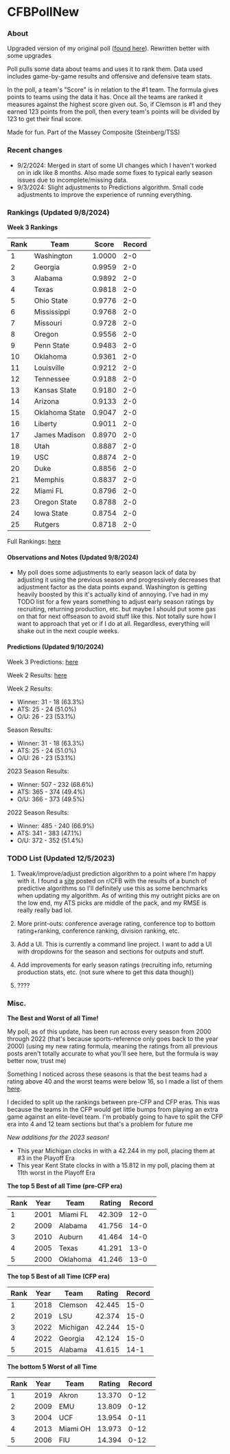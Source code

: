 # CFBPollNew

### About

Upgraded version of my original poll ([found here](https://github.com/taylorleprechaun/CFBPoll)).  Rewritten better with some upgrades

Poll pulls some data about teams and uses it to rank them.  Data used includes game-by-game results and offensive and defensive team stats.

In the poll, a team's "Score" is in relation to the #1 team.  The formula gives points to teams using the data it has.  Once all the teams are ranked it measures against the highest score given out.  So, if Clemson is #1 and they earned 123 points from the poll, then every team's points will be divided by 123 to get their final score.

Made for fun.  Part of the Massey Composite (Steinberg/TSS)

### Recent changes

* 9/2/2024: Merged in start of some UI changes which I haven't worked on in idk like 8 months. Also made some fixes to typical early season issues due to incomplete/missing data.
* 9/3/2024: Slight adjustments to Predictions algorithm. Small code adjustments to improve the experience of running everything.

### Rankings (Updated 9/8/2024)

**Week 3 Rankings**

Rank | Team | Score | Record
---|---|---|---
1 | Washington | 1.0000 | 2-0
2 | Georgia | 0.9959 | 2-0
3 | Alabama | 0.9892 | 2-0
4 | Texas | 0.9818 | 2-0
5 | Ohio State | 0.9776 | 2-0
6 | Mississippi | 0.9768 | 2-0
7 | Missouri | 0.9728 | 2-0
8 | Oregon | 0.9556 | 2-0
9 | Penn State | 0.9483 | 2-0
10 | Oklahoma | 0.9361 | 2-0
11 | Louisville | 0.9212 | 2-0
12 | Tennessee | 0.9188 | 2-0
13 | Kansas State | 0.9180 | 2-0
14 | Arizona | 0.9133 | 2-0
15 | Oklahoma State | 0.9047 | 2-0
16 | Liberty | 0.9011 | 2-0
17 | James Madison | 0.8970 | 2-0
18 | Utah | 0.8887 | 2-0
19 | USC | 0.8874 | 2-0
20 | Duke | 0.8856 | 2-0
21 | Memphis | 0.8837 | 2-0
22 | Miami FL | 0.8796 | 2-0
23 | Oregon State | 0.8788 | 2-0
24 | Iowa State | 0.8754 | 2-0
25 | Rutgers | 0.8718 | 2-0

Full Rankings: [here](https://github.com/taylorleprechaun/CFBPollNew/blob/main/CFBPoll/PreviousPolls/2024/2024-Week%2003.md)

#### Observations and Notes (Updated 9/8/2024)

* My poll does some adjustments to early season lack of data by adjusting it using the previous season and progressively decreases that adjustment factor as the data points expand. Washington is getting heavily boosted by this it's actually kind of annoying. I've had in my TODO list for a few years something to adjust early season ratings by recruiting, returning production, etc. but maybe I should put some gas on that for next offseason to avoid stuff like this. Not totally sure how I want to approach that yet or if I do at all. Regardless, everything will shake out in the next couple weeks.

#### Predictions (Updated 9/10/2024)

Week 3 Predictions: [here](https://github.com/taylorleprechaun/CFBPollNew/blob/main/CFBPoll/PreviousPolls/2024/Predictions/2024-Week%2003.md)

Week 2 Results: [here](https://github.com/taylorleprechaun/CFBPollNew/blob/main/CFBPoll/PreviousPolls/2024/Predictions/2024-Week%2002.md)

Week 2 Results:
* Winner: 31 - 18 (63.3%)
* ATS: 25 - 24 (51.0%)
* O/U: 26 - 23 (53.1%)

Season Results:
* Winner: 31 - 18 (63.3%)
* ATS: 25 - 24 (51.0%)
* O/U: 26 - 23 (53.1%)

2023 Season Results:
* Winner: 507 - 232 (68.6%)
* ATS: 365 - 374 (49.4%)
* O/U: 366 - 373 (49.5%)

2022 Season Results:
* Winner: 485 - 240 (66.9%)
* ATS: 341 - 383 (47.1%)
* O/U: 372 - 352 (51.4%)

### TODO List (Updated 12/5/2023)

1. Tweak/improve/adjust prediction algorithm to a point where I'm happy with it. I found a [site](https://www.thepredictiontracker.com/ncaaresults.php) posted on r/CFB with the results of a bunch of predictive algorithms so I'll definitely use this as some benchmarks when updating my algorithm. As of writing this my outright picks are on the low end, my ATS picks are middle of the pack, and my RMSE is really really bad lol.

2. More print-outs: conference average rating, conference top to bottom rating+ranking, conference ranking, division ranking, etc.

3. Add a UI.  This is currently a command line project.  I want to add a UI with dropdowns for the season and sections for outputs and stuff.
	
4. Add improvements for early season ratings (recruiting info, returning production stats, etc. (not sure where to get this data though))

5. ????

### Misc.

**The Best and Worst of all Time!**

My poll, as of this update, has been run across every season from 2000 through 2022 (that's because sports-reference only goes back to the year 2000) (using my new rating formula, meaning the ratings from all previous posts aren't totally accurate to what you'll see here, but the formula is way better now, trust me)

Something I noticed across these seasons is that the best teams had a rating above 40 and the worst teams were below 16, so I made a list of them [here]( https://github.com/taylorleprechaun/CFBPollNew/blob/main/CFBPoll/Resources/BOAT%20and%20WOAT.xlsx).

I decided to split up the rankings between pre-CFP and CFP eras.  This was because the teams in the CFP would get little bumps from playing an extra game against an elite-level team.
I'm probably going to have to split the CFP era into 4 and 12 team sections but that's a problem for future me

*New additions for the 2023 season!*

* This year Michigan clocks in with a 42.244 in my poll, placing them at #3 in the Playoff Era
* This year Kent State clocks in with a 15.812 in my poll, placing them at 11th worst in the Playoff Era

**The top 5 Best of all Time (pre-CFP era)**

Rank | Year | Team | Rating | Record
---|---|---|---|---
1 | 2001 | Miami FL | 42.309 | 12-0
2 | 2009 | Alabama | 41.756 | 14-0
3 | 2010 | Auburn | 41.464 | 14-0
4 | 2005 | Texas | 41.291 | 13-0
5 | 2000 | Oklahoma | 41.246 | 13-0

**The top 5 Best of all Time (CFP era)**

Rank | Year | Team | Rating | Record
---|---|---|---|---
1 | 2018 | Clemson | 42.445 | 15-0
2 | 2019 | LSU | 42.374 | 15-0
3 | 2022 | Michigan | 42.244 | 15-0
4 | 2022 | Georgia | 42.124 | 15-0
5 | 2015 | Alabama | 41.615 | 14-1

**The bottom 5 Worst of all Time**

Rank | Year | Team | Rating | Record
---|---|---|---|---
1 | 2019 | Akron | 13.370 | 0-12
2 | 2009 | EMU | 13.809 | 0-12
3 | 2004 | UCF | 13.954 | 0-11
4 | 2013 | Miami OH | 13.973 | 0-12
5 | 2006 | FIU | 14.394 | 0-12
